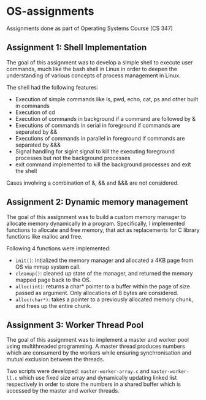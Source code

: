 # OS-assignments
Assignments done as part of Operating Systems Course (CS 347)

## Assignment 1: Shell Implementation

The goal of this assignment was to develop a simple shell to execute user commands, much like the bash shell in
Linux in order to deepen the understanding of various concepts of process management in Linux.

The shell had the following features:

- Execution of simple commands like ls, pwd, echo, cat, ps and other built in commands
- Execution of cd
- Execution of commands in background if a command are followed by &
- Executions of commands in serial in foreground if commands are separated by &&
- Executions of commands in parallel in foreground if commands are separated by &&&
- Signal handling for sigint signal to kill the executing foreground processes but not the background processes
- exit command implemented to kill the background processes and exit the shell

Cases involving a combination of &, && and &&& are not considered.

## Assignment 2: Dynamic memory management

The goal of this assignment was to build a custom memory manager to allocate memory dynamically in a program. Specifically, I implemented functions to allocate and free memory, that act as replacements for C
library functions like malloc and free. 

Following 4 functions were implemented:

- `init()`: Intialized the memory manager and allocated a 4KB page from OS via mmap system call. 
- `cleanup()`: cleaned up state of the manager, and returned the memory mapped page back to the OS. 
- `alloc(int)`: returns a char* pointer to a buffer within the page of size passed as argument. Only allocations of 8 bytes are considered.
- `alloc(char*)`:  takes a pointer to a previously allocated memory chunk, and frees up the entire chunk.

## Assignment 3: Worker Thread Pool

The goal of this assignment was to implement a master and worker pool using multithreaded programming. A master thread produces numbers which are consumerd by the workers while ensuring synchronisation and mutual exclusion between the threads.

Two scripts were developed: `master-worker-array.c` and `master-worker-ll.c` which use fixed size array and dynamically updating linked list respectively in order to store the numbers in a shared buffer which is accessed by the master and worker threads. 
